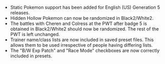  - Static Pokemon support has been added for English (US) Generation 5 releases.
 - Hidden Hollow Pokemon can now be randomized in Black2/White2.
 - The battles with Cheren and Colress at the PWT after badge 5 is obtained in Black2/White2 should now be randomized. The rest of the PWT is left unchanged.
 - Trainer name/class lists are now included in saved preset files. This allows them to be used irrespective of people having differing lists. 
 - The "B/W Exp Patch" and "Race Mode" checkboxes are now correctly included in presets.